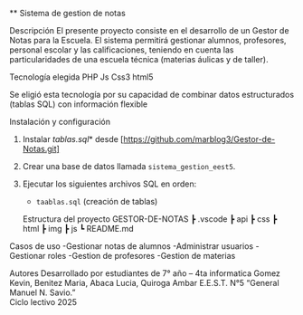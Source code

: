  ** Sistema de gestion de notas

  Descripción
El presente proyecto consiste en el desarrollo de un Gestor de Notas para la
Escuela.
El sistema permitirá gestionar alumnos, profesores, personal escolar y las
calificaciones, teniendo en cuenta las particularidades de una escuela técnica (materias
áulicas y de taller).

  Tecnología elegida
PHP
Js
Css3
html5

Se eligió esta tecnología por su capacidad de combinar datos estructurados (tablas SQL) con información flexible 

 Instalación y configuración
1. Instalar *tablas.sql** desde [https://github.com/marblog3/Gestor-de-Notas.git]
2. Crear una base de datos llamada `sistema_gestion_eest5`.
3. Ejecutar los siguientes archivos SQL en orden:
   - `taablas.sql` (creación de tablas)

   Estructura del proyecto
 GESTOR-DE-NOTAS
 ┣  .vscode
 ┣  api
 ┣  css
 ┣  html
 ┣  img
 ┣  js
 ┗  README.md


 Casos de uso
 -Gestionar notas de alumnos
 -Administrar usuarios
 -Gestionar roles
 -Gestion de profesores
 -Gestion de materias


 Autores
Desarrollado por estudiantes de 7° año – 4ta  informatica
Gomez Kevin, Benitez Maria, Abaca Lucia, Quiroga Ambar
E.E.S.T. N°5 “General Manuel N. Savio.”  
 Ciclo lectivo 2025

 